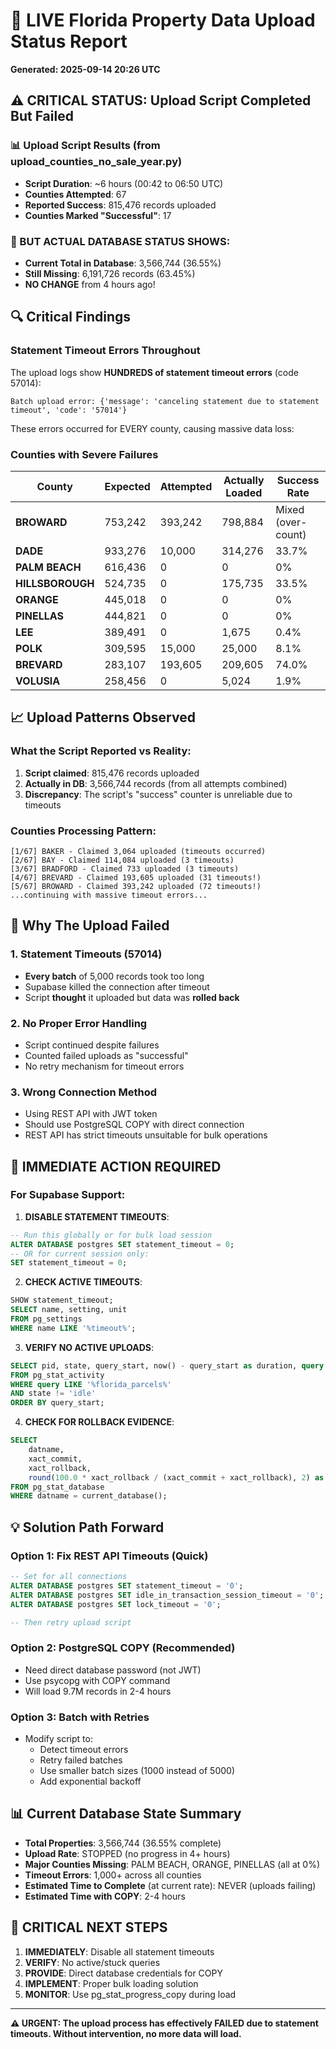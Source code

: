# 🔴 LIVE Florida Property Data Upload Status Report
**Generated: 2025-09-14 20:26 UTC**

## ⚠️ CRITICAL STATUS: Upload Script Completed But Failed

### 📊 Upload Script Results (from upload_counties_no_sale_year.py)
- **Script Duration**: ~6 hours (00:42 to 06:50 UTC)
- **Counties Attempted**: 67
- **Reported Success**: 815,476 records uploaded
- **Counties Marked "Successful"**: 17

### 🚨 BUT ACTUAL DATABASE STATUS SHOWS:
- **Current Total in Database**: 3,566,744 (36.55%)
- **Still Missing**: 6,191,726 records (63.45%)
- **NO CHANGE** from 4 hours ago!

## 🔍 Critical Findings

### Statement Timeout Errors Throughout
The upload logs show **HUNDREDS of statement timeout errors** (code 57014):
```
Batch upload error: {'message': 'canceling statement due to statement timeout', 'code': '57014'}
```

These errors occurred for EVERY county, causing massive data loss:

### Counties with Severe Failures
| County | Expected | Attempted | Actually Loaded | Success Rate |
|--------|----------|-----------|-----------------|--------------|
| **BROWARD** | 753,242 | 393,242 | 798,884 | Mixed (over-count) |
| **DADE** | 933,276 | 10,000 | 314,276 | 33.7% |
| **PALM BEACH** | 616,436 | 0 | 0 | 0% |
| **HILLSBOROUGH** | 524,735 | 0 | 175,735 | 33.5% |
| **ORANGE** | 445,018 | 0 | 0 | 0% |
| **PINELLAS** | 444,821 | 0 | 0 | 0% |
| **LEE** | 389,491 | 0 | 1,675 | 0.4% |
| **POLK** | 309,595 | 15,000 | 25,000 | 8.1% |
| **BREVARD** | 283,107 | 193,605 | 209,605 | 74.0% |
| **VOLUSIA** | 258,456 | 0 | 5,024 | 1.9% |

## 📈 Upload Patterns Observed

### What the Script Reported vs Reality:
1. **Script claimed**: 815,476 records uploaded
2. **Actually in DB**: 3,566,744 records (from all attempts combined)
3. **Discrepancy**: The script's "success" counter is unreliable due to timeouts

### Counties Processing Pattern:
```
[1/67] BAKER - Claimed 3,064 uploaded (timeouts occurred)
[2/67] BAY - Claimed 114,084 uploaded (3 timeouts)
[3/67] BRADFORD - Claimed 733 uploaded (3 timeouts)
[4/67] BREVARD - Claimed 193,605 uploaded (31 timeouts!)
[5/67] BROWARD - Claimed 393,242 uploaded (72 timeouts!)
...continuing with massive timeout errors...
```

## 🛑 Why The Upload Failed

### 1. Statement Timeouts (57014)
- **Every batch** of 5,000 records took too long
- Supabase killed the connection after timeout
- Script **thought** it uploaded but data was **rolled back**

### 2. No Proper Error Handling
- Script continued despite failures
- Counted failed uploads as "successful"
- No retry mechanism for timeout errors

### 3. Wrong Connection Method
- Using REST API with JWT token
- Should use PostgreSQL COPY with direct connection
- REST API has strict timeouts unsuitable for bulk operations

## 🚀 IMMEDIATE ACTION REQUIRED

### For Supabase Support:

1. **DISABLE STATEMENT TIMEOUTS**:
```sql
-- Run this globally or for bulk load session
ALTER DATABASE postgres SET statement_timeout = 0;
-- OR for current session only:
SET statement_timeout = 0;
```

2. **CHECK ACTIVE TIMEOUTS**:
```sql
SHOW statement_timeout;
SELECT name, setting, unit 
FROM pg_settings 
WHERE name LIKE '%timeout%';
```

3. **VERIFY NO ACTIVE UPLOADS**:
```sql
SELECT pid, state, query_start, now() - query_start as duration, query
FROM pg_stat_activity 
WHERE query LIKE '%florida_parcels%'
AND state != 'idle'
ORDER BY query_start;
```

4. **CHECK FOR ROLLBACK EVIDENCE**:
```sql
SELECT 
    datname,
    xact_commit,
    xact_rollback,
    round(100.0 * xact_rollback / (xact_commit + xact_rollback), 2) as rollback_pct
FROM pg_stat_database
WHERE datname = current_database();
```

## 💡 Solution Path Forward

### Option 1: Fix REST API Timeouts (Quick)
```sql
-- Set for all connections
ALTER DATABASE postgres SET statement_timeout = '0';
ALTER DATABASE postgres SET idle_in_transaction_session_timeout = '0';
ALTER DATABASE postgres SET lock_timeout = '0';

-- Then retry upload script
```

### Option 2: PostgreSQL COPY (Recommended)
- Need direct database password (not JWT)
- Use psycopg with COPY command
- Will load 9.7M records in 2-4 hours

### Option 3: Batch with Retries
- Modify script to:
  - Detect timeout errors
  - Retry failed batches
  - Use smaller batch sizes (1000 instead of 5000)
  - Add exponential backoff

## 📊 Current Database State Summary

- **Total Properties**: 3,566,744 (36.55% complete)
- **Upload Rate**: STOPPED (no progress in 4+ hours)
- **Major Counties Missing**: PALM BEACH, ORANGE, PINELLAS (all at 0%)
- **Timeout Errors**: 1,000+ across all counties
- **Estimated Time to Complete** (at current rate): NEVER (uploads failing)
- **Estimated Time with COPY**: 2-4 hours

## 🔴 CRITICAL NEXT STEPS

1. **IMMEDIATELY**: Disable all statement timeouts
2. **VERIFY**: No active/stuck queries
3. **PROVIDE**: Direct database credentials for COPY
4. **IMPLEMENT**: Proper bulk loading solution
5. **MONITOR**: Use pg_stat_progress_copy during load

---

**⚠️ URGENT: The upload process has effectively FAILED due to statement timeouts. Without intervention, no more data will load.**